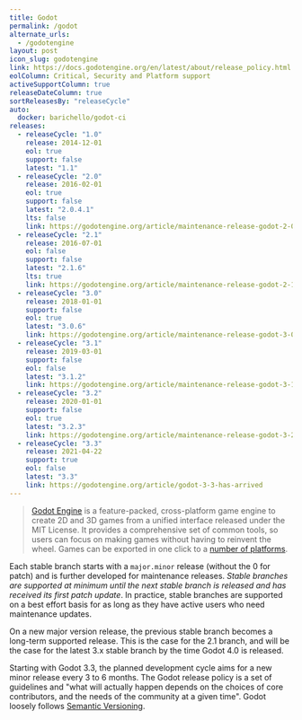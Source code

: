 ```yaml
---
title: Godot
permalink: /godot
alternate_urls:
  - /godotengine
layout: post
icon_slug: godotengine
link: https://docs.godotengine.org/en/latest/about/release_policy.html
eolColumn: Critical, Security and Platform support
activeSupportColumn: true
releaseDateColumn: true
sortReleasesBy: "releaseCycle"
auto:
  docker: barichello/godot-ci
releases:
  - releaseCycle: "1.0"
    release: 2014-12-01
    eol: true
    support: false
    latest: "1.1"
  - releaseCycle: "2.0"
    release: 2016-02-01
    eol: true
    support: false
    latest: "2.0.4.1"
    lts: false
    link: https://godotengine.org/article/maintenance-release-godot-2-0-4
  - releaseCycle: "2.1"
    release: 2016-07-01
    eol: false
    support: false
    latest: "2.1.6"
    lts: true
    link: https://godotengine.org/article/maintenance-release-godot-2-1-6
  - releaseCycle: "3.0"
    release: 2018-01-01
    support: false
    eol: true
    latest: "3.0.6"
    link: https://godotengine.org/article/maintenance-release-godot-3-0-6
  - releaseCycle: "3.1"
    release: 2019-03-01
    support: false
    eol: false
    latest: "3.1.2"
    link: https://godotengine.org/article/maintenance-release-godot-3-1-2
  - releaseCycle: "3.2"
    release: 2020-01-01
    support: false
    eol: true
    latest: "3.2.3"
    link: https://godotengine.org/article/maintenance-release-godot-3-2-3
  - releaseCycle: "3.3"
    release: 2021-04-22
    support: true
    eol: false
    latest: "3.3"
    link: https://godotengine.org/article/godot-3-3-has-arrived
---
```

>[Godot Engine](https://godotengine.org/) is a feature-packed, cross-platform game engine to create 2D and 3D games from a unified interface released under the MIT License. It provides a comprehensive set of common tools, so users can focus on making games without having to reinvent the wheel. Games can be exported in one click to a [number of platforms](https://docs.godotengine.org/en/latest/tutorials/export/exporting_basics.html#exporting-by-platform).

Each stable branch starts with a `major.minor` release (without the 0 for patch) and is further developed for maintenance releases. _Stable branches are supported at minimum until the next stable branch is released and has received its first patch update_. In practice, stable branches are supported on a best effort basis for as long as they have active users who need maintenance updates.

On a new major version release, the previous stable branch becomes a long-term supported release. This is the case for the 2.1 branch, and will be the case for the latest 3.x stable branch by the time Godot 4.0 is released.

Starting with Godot 3.3, the planned development cycle aims for a new minor release every 3 to 6 months. The Godot release policy is a set of guidelines and "what will actually happen depends on the choices of core contributors, and the needs of the community at a given time". Godot loosely follows [Semantic Versioning](https://semver.org/).
